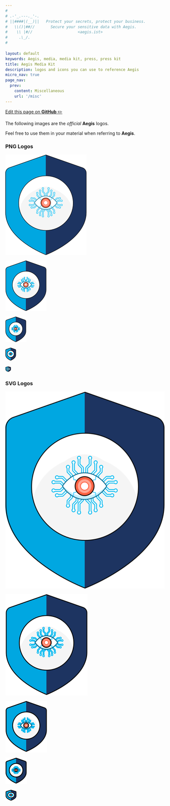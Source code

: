 ```yaml
---
#
# .-'_.---._'-.
# ||####|(__)||   Protect your secrets, protect your business.
#   \\()|##//       Secure your sensitive data with Aegis.
#    \\ |#//                    <aegis.ist>
#     .\_/.
#

layout: default
keywords: Aegis, media, media kit, press, press kit
title: Aegis Media Kit
description: logos and icons you can use to reference Aegis
micro_nav: true
page_nav:
  prev:
    content: Miscellaneous
    url: '/misc'
---
```


[Edit this page on **GitHub** ✏️](https://github.com/ShieldWorks/aegis-web/blob/main/media.md)


The following images are the *official* **Aegis** logos. 

Feel free to use them in your material when referring to **Aegis**.

### PNG Logos

![Aegis Logo Extra Extra Large (png)](/assets/media/aegis-logo-xxl.png)

![Aegis Logo Extra Large (png)](/assets/media/aegis-logo-xl.png)

![Aegis Logo Large (png)](/assets/media/aegis-logo-l.png)

![Aegis Logo Small (png)](/assets/media/aegis-logo-s.png)

![Aegis Logo Extra Small (png)](/assets/media/aegis-logo-xs.png)

### SVG Logos

![Aegis Logo Extra Extra Large (svg)](/assets/media/aegis-logo-xxl.svg)

![Aegis Logo Extra Large (svg)](/assets/media/aegis-logo-xl.svg)

![Aegis Logo Large (svg)](/assets/media/aegis-logo-l.svg)

![Aegis Logo Small (svg)](/assets/media/aegis-logo-s.svg)

![Aegis Logo Extra Small (svg)](/assets/media/aegis-logo-xs.svg)
